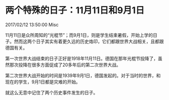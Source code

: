 # 两个特殊的日子：11月11日和9月1日
2017/02/12 13:50:00
Misc


11月11日是众所周知的“光棍节”；而9月1日，则是学生结束暑假，开始上学的日子。然而这两个日子其实有着更久远的历史烙印，它们都跟世界大战相关，且都跟德国有关。

第一次世界大战结束的日子正好是1918年11月11日。德国在那年光棍节投降了，虽然那次投降在很多方面促成了20多年后的第二次世界大战。

第二次世界大战开始的时间是1939年9月1日，德国发起的。对于当时的世界，和现在的学生，9月1日都是灾难的开始。

就这么无意中记住了两个历史事件发生的日子。

